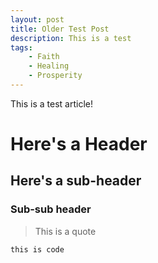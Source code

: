 ```yaml
---
layout: post
title: Older Test Post
description: This is a test
tags:
    - Faith
    - Healing
    - Prosperity
---
```


This is a test article!

# Here's a Header

## Here's a sub-header

### Sub-sub header

> This is a quote

```
this is code
```